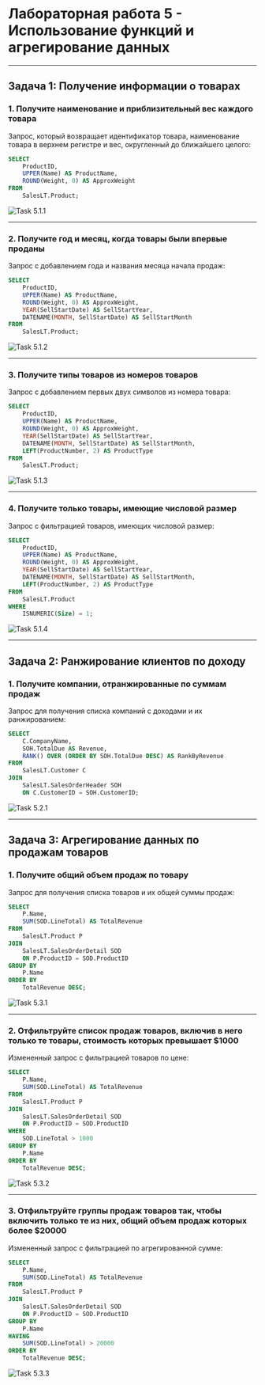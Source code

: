 
# Лабораторная работа 5 - Использование функций и агрегирование данных


---

## Задача 1: Получение информации о товарах

### 1. Получите наименование и приблизительный вес каждого товара

Запрос, который возвращает идентификатор товара, наименование товара в верхнем регистре и вес, округленный до ближайшего целого:

```sql
SELECT 
    ProductID, 
    UPPER(Name) AS ProductName, 
    ROUND(Weight, 0) AS ApproxWeight
FROM 
    SalesLT.Product;
```

![Task 5.1.1](image/task5_1_1.png)

---

### 2. Получите год и месяц, когда товары были впервые проданы

Запрос с добавлением года и названия месяца начала продаж:

```sql
SELECT 
    ProductID, 
    UPPER(Name) AS ProductName, 
    ROUND(Weight, 0) AS ApproxWeight,
    YEAR(SellStartDate) AS SellStartYear,
    DATENAME(MONTH, SellStartDate) AS SellStartMonth
FROM 
    SalesLT.Product;
```

![Task 5.1.2](image/task5_1_2.png)

---

### 3. Получите типы товаров из номеров товаров

Запрос с добавлением первых двух символов из номера товара:

```sql
SELECT 
    ProductID, 
    UPPER(Name) AS ProductName, 
    ROUND(Weight, 0) AS ApproxWeight,
    YEAR(SellStartDate) AS SellStartYear,
    DATENAME(MONTH, SellStartDate) AS SellStartMonth,
    LEFT(ProductNumber, 2) AS ProductType
FROM 
    SalesLT.Product;
```

![Task 5.1.3](image/task5_1_3.png)

---

### 4. Получите только товары, имеющие числовой размер

Запрос с фильтрацией товаров, имеющих числовой размер:

```sql
SELECT 
    ProductID, 
    UPPER(Name) AS ProductName, 
    ROUND(Weight, 0) AS ApproxWeight,
    YEAR(SellStartDate) AS SellStartYear,
    DATENAME(MONTH, SellStartDate) AS SellStartMonth,
    LEFT(ProductNumber, 2) AS ProductType
FROM 
    SalesLT.Product
WHERE 
    ISNUMERIC(Size) = 1;
```

![Task 5.1.4](image/task5_1_4.png)

---

## Задача 2: Ранжирование клиентов по доходу

### 1. Получите компании, отранжированные по суммам продаж

Запрос для получения списка компаний с доходами и их ранжированием:

```sql
SELECT 
    C.CompanyName, 
    SOH.TotalDue AS Revenue,
    RANK() OVER (ORDER BY SOH.TotalDue DESC) AS RankByRevenue
FROM 
    SalesLT.Customer C
JOIN 
    SalesLT.SalesOrderHeader SOH
    ON C.CustomerID = SOH.CustomerID;
```

![Task 5.2.1](image/task5_2_1.png)

---

## Задача 3: Агрегирование данных по продажам товаров

### 1. Получите общий объем продаж по товару

Запрос для получения списка товаров и их общей суммы продаж:

```sql
SELECT 
    P.Name, 
    SUM(SOD.LineTotal) AS TotalRevenue
FROM 
    SalesLT.Product P
JOIN 
    SalesLT.SalesOrderDetail SOD
    ON P.ProductID = SOD.ProductID
GROUP BY 
    P.Name
ORDER BY 
    TotalRevenue DESC;
```

![Task 5.3.1](image/task5_3_1.png)

---

### 2. Отфильтруйте список продаж товаров, включив в него только те товары, стоимость которых превышает $1000

Измененный запрос с фильтрацией товаров по цене:

```sql
SELECT 
    P.Name, 
    SUM(SOD.LineTotal) AS TotalRevenue
FROM 
    SalesLT.Product P
JOIN 
    SalesLT.SalesOrderDetail SOD
    ON P.ProductID = SOD.ProductID
WHERE 
    SOD.LineTotal > 1000
GROUP BY 
    P.Name
ORDER BY 
    TotalRevenue DESC;
```

![Task 5.3.2](image/task5_3_2.png)

---

### 3. Отфильтруйте группы продаж товаров так, чтобы включить только те из них, общий объем продаж которых более $20000

Измененный запрос с фильтрацией по агрегированной сумме:

```sql
SELECT 
    P.Name, 
    SUM(SOD.LineTotal) AS TotalRevenue
FROM 
    SalesLT.Product P
JOIN 
    SalesLT.SalesOrderDetail SOD
    ON P.ProductID = SOD.ProductID
GROUP BY 
    P.Name
HAVING 
    SUM(SOD.LineTotal) > 20000
ORDER BY 
    TotalRevenue DESC;
```

![Task 5.3.3](image/task5_3_3.png)
